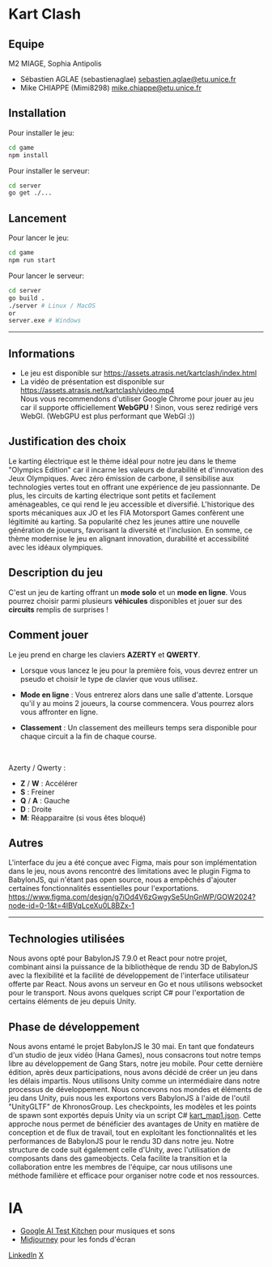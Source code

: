 # Kart Clash

## Equipe

M2 MIAGE, Sophia Antipolis

- Sébastien AGLAE (sebastienaglae) sebastien.aglae@etu.unice.fr
- Mike CHIAPPE (Mimi8298) mike.chiappe@etu.unice.fr

## Installation

Pour installer le jeu:

```bash
cd game
npm install
```

Pour installer le serveur:

```bash
cd server
go get ./...
```

## Lancement

Pour lancer le jeu:

```bash
cd game
npm run start
```

Pour lancer le serveur:

```bash
cd server
go build .
./server # Linux / MacOS
or
server.exe # Windows
```

---

## Informations
- Le jeu est disponible sur https://assets.atrasis.net/kartclash/index.html
- La vidéo de présentation est disponible sur https://assets.atrasis.net/kartclash/video.mp4
  </br>
  Nous vous recommendons d'utiliser Google Chrome pour jouer au jeu car il supporte officiellement **WebGPU** ! Sinon, vous serez redirigé vers WebGl. (WebGPU est plus performant que WebGl :))

## Justification des choix

Le karting électrique est le thème idéal pour notre jeu dans le theme "Olympics Edition" car il incarne les valeurs de durabilité et d'innovation des Jeux Olympiques. Avec zéro émission de carbone, il sensibilise aux technologies vertes tout en offrant une expérience de jeu passionnante. De plus, les circuits de karting électrique sont petits et facilement aménageables, ce qui rend le jeu accessible et diversifié. L'historique des sports mécaniques aux JO et les FIA Motorsport Games confèrent une légitimité au karting. Sa popularité chez les jeunes attire une nouvelle génération de joueurs, favorisant la diversité et l'inclusion. En somme, ce thème modernise le jeu en alignant innovation, durabilité et accessibilité avec les idéaux olympiques.

## Description du jeu

C'est un jeu de karting offrant un **mode solo** et un **mode en ligne**. Vous pourrez choisir parmi plusieurs **véhicules** disponibles et jouer sur des **circuits** remplis de surprises !

## Comment jouer

Le jeu prend en charge les claviers **AZERTY** et **QWERTY**.

- Lorsque vous lancez le jeu pour la première fois, vous devrez entrer un pseudo et choisir le type de clavier que vous utilisez.

- **Mode en ligne** : Vous entrerez alors dans une salle d'attente. Lorsque qu'il y au moins 2 joueurs, la course commencera. Vous pourrez alors vous affronter en ligne.

- **Classement** : Un classement des meilleurs temps sera disponible pour chaque circuit a la fin de chaque course.

</br>

Azerty / Qwerty :

- **Z** / **W** : Accélérer
- **S** : Freiner
- **Q** / **A** : Gauche
- **D** : Droite
- **M**: Réapparaitre (si vous êtes bloqué)

## Autres

L'interface du jeu a été conçue avec Figma, mais pour son implémentation dans le jeu, nous avons rencontré des limitations avec le plugin Figma to BabylonJS, qui n'étant pas open source, nous a empêchés d'ajouter certaines fonctionnalités essentielles pour l'exportations.
https://www.figma.com/design/g7iOd4V6zGwgySe5UnGnWP/GOW2024?node-id=0-1&t=4IBVqLceXu0L8BZx-1

---

## Technologies utilisées

Nous avons opté pour BabylonJS 7.9.0 et React pour notre projet, combinant ainsi la puissance de la bibliothèque de rendu 3D de BabylonJS avec la flexibilité et la facilité de développement de l'interface utilisateur offerte par React. Nous avons un serveur en Go et nous utilisons websocket pour le transport. Nous avons quelques script C# pour l'exportation de certains éléments de jeu depuis Unity.

## Phase de développement

Nous avons entamé le projet BabylonJS le 30 mai. En tant que fondateurs d'un studio de jeux vidéo (Hana Games), nous consacrons tout notre temps libre au développement de Gang Stars, notre jeu mobile. Pour cette dernière édition, après deux participations, nous avons décidé de créer un jeu dans les délais impartis.
Nous utilisons Unity comme un intermédiaire dans notre processus de développement. Nous concevons nos mondes et éléments de jeu dans Unity, puis nous les exportons vers BabylonJS à l'aide de l'outil "UnityGLTF" de KhronosGroup. Les checkpoints, les modèles et les points de spawn sont exportés depuis Unity via un script C# [kart_map1.json](https://github.com/gamesonweb/gow-olympic-edition-hana-sport/blob/6691c28f529e84482cdb3b3241d158cf63bac972/game/src/assets/levels/kart_map1.json). Cette approche nous permet de bénéficier des avantages de Unity en matière de conception et de flux de travail, tout en exploitant les fonctionnalités et les performances de BabylonJS pour le rendu 3D dans notre jeu. Notre structure de code suit également celle d'Unity, avec l'utilisation de composants dans des gameobjects. Cela facilite la transition et la collaboration entre les membres de l'équipe, car nous utilisons une méthode familière et efficace pour organiser notre code et nos ressources.

# IA
- [Google AI Test Kitchen](https://aitestkitchen.withgoogle.com/fr) pour musiques et sons
- [Midjourney](https://midjourney.com/) pour les fonds d'écran

[LinkedIn](https://www.linkedin.com/company/hanagames/)
[X](https://x.com/HanaGamesStudio)